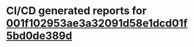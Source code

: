 # CI/CD generated reports for [001f102953ae3a32091d58e1dcd01f5bd0de389d](https://github.com/hydephp/develop/commit/001f102953ae3a32091d58e1dcd01f5bd0de389d)
